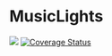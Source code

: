 # MusicLights

![](https://github.com/engineal/MusicLights/workflows/Java%20CI/badge.svg) [![Coverage Status](https://coveralls.io/repos/github/engineal/MusicLights/badge.svg?branch=master)](https://coveralls.io/github/engineal/MusicLights?branch=master)
